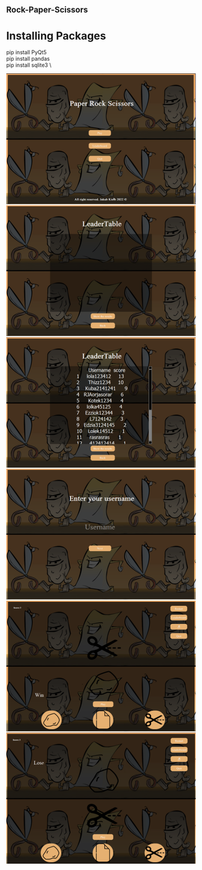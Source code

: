 ## Rock-Paper-Scissors

# Installing Packages
pip install PyQt5 
\
pip install pandas 
\
pip install sqlite3 
\

![alt text](zrzut1.png)
![alt text](zrzut2.png)
![alt text](zrzut3.png)
![alt text](zrzut4.png)
![alt text](zrzut5.png)
![alt text](zrzut6.png)
